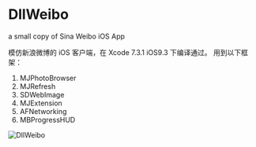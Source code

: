 # DllWeibo
a small copy of Sina Weibo iOS App


模仿新浪微博的 iOS 客户端，在 Xcode 7.3.1 iOS9.3 下编译通过。
用到以下框架：
1. MJPhotoBrowser
2. MJRefresh
3. SDWebImage
4. MJExtension
5. AFNetworking
6. MBProgressHUD


![DllWeibo](http://7xoxiv.com1.z0.glb.clouddn.com/dll/DllWeibo2.jpg)
